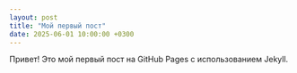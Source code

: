 ```yaml
---
layout: post
title: "Мой первый пост"
date: 2025-06-01 10:00:00 +0300
---
```


Привет! Это мой первый пост на GitHub Pages с использованием Jekyll.
